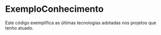 # ExemploConhecimento

Este código exemplifica as últimas tecnologias adotadas nos projetos que tenho atuado.
